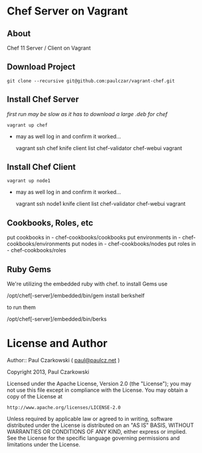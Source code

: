 Chef Server on Vagrant
======================

About
-----

Chef 11 Server / Client on Vagrant

Download Project
----------------

`git clone --recursive git@github.com:paulczar/vagrant-chef.git`  

Install Chef Server
-------------------

_first run may be slow as it has to download a large .deb for chef_

    vagrant up chef

* may as well log in and confirm it worked...


    vagrant ssh chef
    knife client list
        chef-validator
        chef-webui
        vagrant

Install Chef Client
-------------------

    vagrant up node1

* may as well log in and confirm it worked...


    vagrant ssh node1
    knife client list
        chef-validator
        chef-webui
        vagrant

Cookbooks, Roles, etc
---------------------

put cookbooks in - chef-cookbooks/cookbooks
put environments in - chef-cookbooks/environments
put nodes in - chef-cookbooks/nodes
put roles in - chef-cookbooks/roles

Ruby Gems
---------

We're utilizing the embedded ruby with chef.   to install Gems use

/opt/chef[-server]/embedded/bin/gem install berkshelf

to run them 

/opt/chef[-server]/embedded/bin/berks


License and Author
==================

Author:: Paul Czarkowski ( paul@paulcz.net )

Copyright 2013, Paul Czarkowski

Licensed under the Apache License, Version 2.0 (the "License"); you may not use this file except in compliance with the License. You may obtain a copy of the License at

`http://www.apache.org/licenses/LICENSE-2.0`

Unless required by applicable law or agreed to in writing, software distributed under the License is distributed on an "AS IS" BASIS, WITHOUT WARRANTIES OR CONDITIONS OF ANY KIND, either express or implied. See the License for the specific language governing permissions and limitations under the License.
